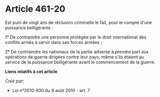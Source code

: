# Article 461-20

Est puni de vingt ans de réclusion criminelle le fait, pour le compte d'une puissance belligérante :

1° De contraindre une personne protégée par le droit international des conflits armés à servir dans ses forces armées ;

2° De contraindre les nationaux de la partie adverse à prendre part aux opérations de guerre dirigées contre leur pays, même
s'ils étaient au service de la puissance belligérante avant le commencement de la guerre.

**Liens relatifs à cet article**

_Créé par_:

  - Loi n°2010-930 du 9 août 2010 - art. 7
